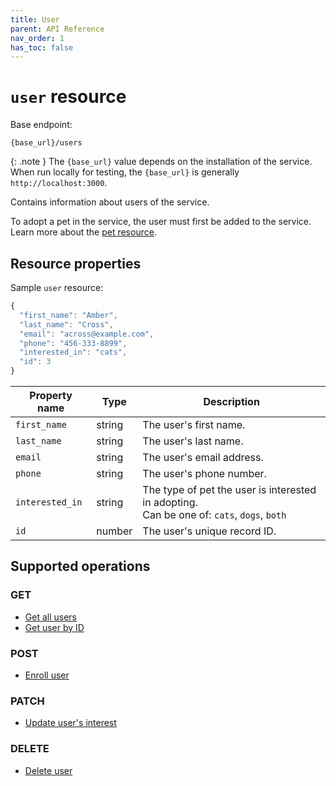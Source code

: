 ```yaml
---
title: User
parent: API Reference
nav_order: 1
has_toc: false
---
```


# `user` resource

Base endpoint:

```shell
{base_url}/users
```

{: .note }
The `{base_url}` value depends on the installation of the service. When run locally for testing, the `{base_url}` is generally `http://localhost:3000`.

Contains information about users of the service.

To adopt a pet in the service, the user must first be added to the service. Learn more about the [pet resource](../pet/index.md).

## Resource properties

Sample `user` resource:

```js
{
  "first_name": "Amber",
  "last_name": "Cross",
  "email": "across@example.com",
  "phone": "456-333-8899",
  "interested_in": "cats",
  "id": 3
}
```

| Property name | Type | Description |
| ------------- | ---- | ----------- |
| `first_name` | string | The user's first name. |
| `last_name` | string | The user's last name. |
| `email` | string | The user's email address. |
| `phone` | string | The user's phone number. |
| `interested_in` | string | The type of pet the user is interested in adopting. <br/> Can be one of: `cats`, `dogs`, `both` |
| `id` | number | The user's unique record ID. |

## Supported operations

### GET

* [Get all users](get_all_users.md)
* [Get user by ID](get_user_by_id.md)

### POST

* [Enroll user](enroll_user.md)

### PATCH

* [Update user's interest](update_user_interest.md)

### DELETE

* [Delete user](delete_user.md)
